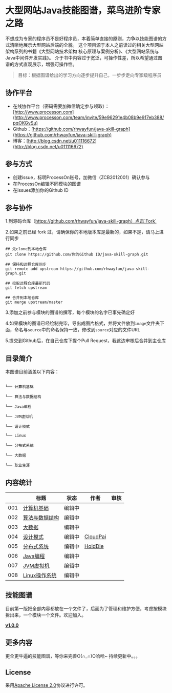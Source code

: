 # 大型网站Java技能图谱，菜鸟进阶专家之路
不想成为专家的程序员不是好程序员，本着简单直接的原则，力争以技能图谱的方式清晰地展示大型网站后端的全貌。
这个项目源于本人之前读过的相关大型网站架构系列的书籍《大型网站技术架构 核心原理与案例分析》、《大型网站系统与Java中间件开发实践》。
介于书中内容过于宽泛，可操作性差，所以希望通过图谱的方式直观展示，增强可操作性。

> 目标：根据图谱给出的学习方向逐步提升自己，一步步走向专家级程序员

## 协作平台

* 在线协作平台（密码需要加微信确定参与领取）：[http://www.processon.com](http://www.processon.com/team/invite/59e96291e4b08b9e917eb388/pqOKGvSu)
* Github：[https://github.com/rhwayfun/java-skill-graph](https://github.com/rhwayfun/java-skill-graph)
* 博客：[http://blog.csdn.net/u011116672](http://blog.csdn.net/u011116672)

## 参与方式

* 创建issue，标明ProcessOn账号，加微信（ZCB2012001）确认参与
* 在ProcessOn编辑不同模块的图谱
* 在issues添加你的Github ID

## 参与协作

1.到源码仓库（https://github.com/rhwayfun/java-skill-graph）点击`Fork`

2.如果之前已经 fork 过，请确保你的本地版本库是最新的，如果不是，请马上进行同步

```shell
## 先clone到本地仓库
git clone https://github.com/你的Github ID/java-skill-graph.git

## 保持和远程仓库同步
git remote add upstream https://github.com/rhwayfun/java-skill-graph.git

## 拉取远程仓库最新代码
git fetch upstream

## 合并到本地仓库
git merge upstream/master
```

3.添加之前参与模块的图谱的撰写，每个模块的名字已事先确定好

4.如果模块的图谱已经绘制完毕，导出成图片格式，并将文件放到`image`文件夹下面，命名与`source`中的命名保持一致，修改到`source`对应的文件URL

5.提交到Github后，在自己仓库下提个Pull Request，我这边审核后合并到主仓库

## 目录简介

本图谱目前涵盖以下内容：

``` 

└── 计算机基础

└── 算法与数据结构

└── Java编程

└── JVM虚拟机

└── 设计模式

└── Linux

└── 分布式系统

└── 大数据

└── 职业生涯

```

## 内容统计

|      | 标题                                       | 状态   | 作者                                       | 审核                                       |
| ---- | ---------------------------------------- | ---- | ---------------------------------------- | ---------------------------------------- |
| 001 | [计算机基础](./source/computer-basics.md) |  编辑中    |   |  |
| 002 | [算法与数据结构](./source/algorithm-data-structure.md) |  编辑中    |  |  |
| 003 | [大数据](./source/bigdata.md) |  编辑中    |  |  |
| 004 | [设计模式](./source/design-patterns.md) |  编辑中    | [CloudPai](https://github.com/CloudPai) |  |
| 005 | [分布式系统](./source/distributed-system.md) |  编辑中    | [HoldDie](https://github.com/HoldDie) |  |
| 006 | [Java编程](./source/java-programming.md) |  编辑中    |  |  |
| 007 | [JVM虚拟机](./source/jvm.md) |  编辑中    |  |  |
| 008 | [Linux操作系统](./source/linux.md) |  编辑中    |  |  |



## 技能图谱
目前第一版把全部内容都放在一个文件了，后面为了管理和维护方便，考虑按模块拆出来，一个模块一个文件。欢迎加入。

**[v1.0.0](graph.md)**

## 更多内容
更全更牛逼的技能图谱，等你来完善O(∩_∩)O哈哈~
持续更新中。。。

## License

采用[Apache License 2.0](http://www.apache.org/licenses/LICENSE-2.0)协议进行许可。

